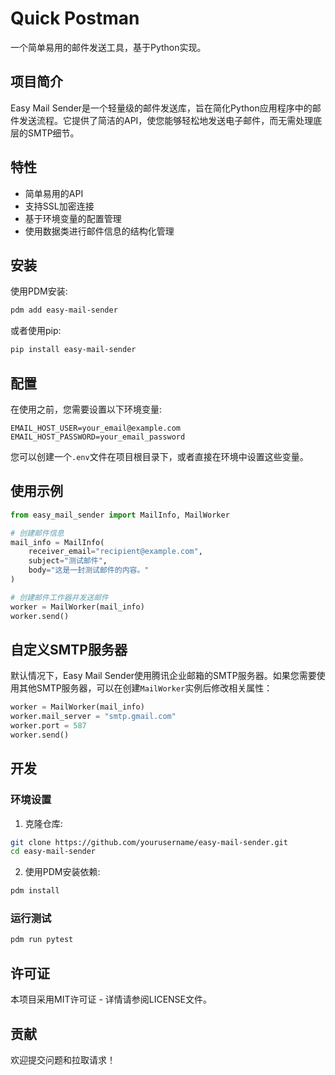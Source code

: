 # Quick Postman

一个简单易用的邮件发送工具，基于Python实现。

## 项目简介

Easy Mail Sender是一个轻量级的邮件发送库，旨在简化Python应用程序中的邮件发送流程。它提供了简洁的API，使您能够轻松地发送电子邮件，而无需处理底层的SMTP细节。

## 特性

- 简单易用的API
- 支持SSL加密连接
- 基于环境变量的配置管理
- 使用数据类进行邮件信息的结构化管理

## 安装

使用PDM安装:

```bash
pdm add easy-mail-sender
```

或者使用pip:

```bash
pip install easy-mail-sender
```

## 配置

在使用之前，您需要设置以下环境变量:

```
EMAIL_HOST_USER=your_email@example.com
EMAIL_HOST_PASSWORD=your_email_password
```

您可以创建一个`.env`文件在项目根目录下，或者直接在环境中设置这些变量。

## 使用示例

```python
from easy_mail_sender import MailInfo, MailWorker

# 创建邮件信息
mail_info = MailInfo(
    receiver_email="recipient@example.com",
    subject="测试邮件",
    body="这是一封测试邮件的内容。"
)

# 创建邮件工作器并发送邮件
worker = MailWorker(mail_info)
worker.send()
```

## 自定义SMTP服务器

默认情况下，Easy Mail Sender使用腾讯企业邮箱的SMTP服务器。如果您需要使用其他SMTP服务器，可以在创建`MailWorker`实例后修改相关属性：

```python
worker = MailWorker(mail_info)
worker.mail_server = "smtp.gmail.com"
worker.port = 587
worker.send()
```

## 开发

### 环境设置

1. 克隆仓库:
```bash
git clone https://github.com/yourusername/easy-mail-sender.git
cd easy-mail-sender
```

2. 使用PDM安装依赖:
```bash
pdm install
```

### 运行测试

```bash
pdm run pytest
```

## 许可证

本项目采用MIT许可证 - 详情请参阅LICENSE文件。

## 贡献

欢迎提交问题和拉取请求！

